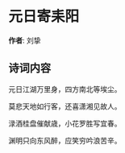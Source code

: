 # 元日寄耒阳

**作者**: 刘挚

## 诗词内容

元日江湖万里身，四方南北等埃尘。

莫悲天地如行客，还喜潇湘见故人。

渌酒桂盘催献歳，小花罗胜写宜春。

渊明只向东风醉，应笑穷吟浪苦辛。

